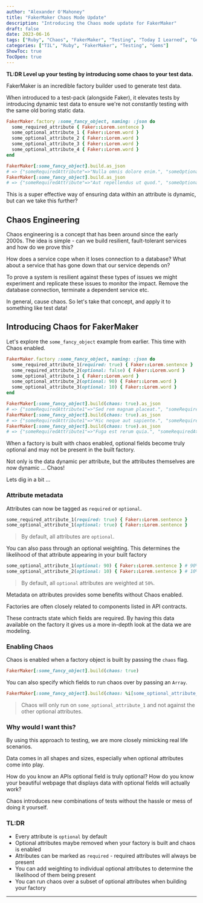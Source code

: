 ```yaml
---
author: "Alexander O'Mahoney"
title: "FakerMaker Chaos Mode Update"
description: "Introducing the Chaos mode update for FakerMaker"
draft: false
date: 2023-06-16
tags: ["Ruby", "Chaos", "FakerMaker", "Testing", "Today I Learned", "Gem"]
categories: ["TIL", "Ruby", "FakerMaker", "Testing", "Gems"]
ShowToc: true
TocOpen: true
---
```


**TL:DR Level up your testing by introducing some chaos to your test data.**

FakerMaker is an incredible factory builder used to generate test data. 

When introduced to a test-pack (alongside Faker), it elevates tests by introducing dynamic test data to ensure
we're not constantly testing with the same old boring static data.

```ruby
FakerMaker.factory :some_fancy_object, naming: :json do
  some_required_attribute { Faker::Lorem.sentence }
  some_optional_attribute_1 { Faker::Lorem.word }
  some_optional_attribute_2 { Faker::Lorem.word }
  some_optional_attribute_3 { Faker::Lorem.word }
  some_optional_attribute_4 { Faker::Lorem.word }
end

FakerMaker[:some_fancy_object].build.as_json 
# => {"someRequiredAttribute"=>"Nulla omnis dolore enim.", "someOptionalAttribute1"=>"qui", "someOptionalAttribute2"=>"deserunt", "someOptionalAttribute3"=>"rerum", "someOptionalAttribute4"=>"facilis"}
FakerMaker[:some_fancy_object].build.as_json 
# => {"someRequiredAttribute"=>"Aut repellendus ut quod.", "someOptionalAttribute1"=>"consequatur", "someOptionalAttribute2"=>"quod", "someOptionalAttribute3"=>"pariatur", "someOptionalAttribute4"=>"rerum"}
```

This is a super effective way of ensuring data within an attribute is dynamic, but can we take this further? 

## Chaos Engineering

Chaos engineering is a concept that has been around since the early 2000s. The idea is simple - can we build resilient, 
fault-tolerant services and how do we prove this? 

How does a service cope when it loses connection to a database?
What about a service that has gone down that our service depends on? 

To prove a system is resilient against these types of issues we might experiment and replicate these issues to monitor
the impact. Remove the database connection, terminate a dependent service etc. 

In general, cause chaos. So let's take that concept, and apply it to something like test data! 
 
## Introducing Chaos for FakerMaker

Let's explore the `some_fancy_object` example from earlier. This time with Chaos enabled.

```ruby
FakerMaker.factory :some_fancy_object, naming: :json do
  some_required_attribute_1(required: true) { Faker::Lorem.sentence }
  some_required_attribute_2(optional: false) { Faker::Lorem.word }
  some_optional_attribute_1 { Faker::Lorem.word }
  some_optional_attribute_2(optional: 90) { Faker::Lorem.word }
  some_optional_attribute_3(optional: 10) { Faker::Lorem.word }
end

FakerMaker[:some_fancy_object].build(chaos: true).as_json 
# => {"someRequiredAttribute1"=>"Sed rem magnam placeat.", "someRequiredAttribute2"=>"nemo", "someOptionalAttribute2"=>"dolores"}
FakerMaker[:some_fancy_object].build(chaos: true).as_json 
# => {"someRequiredAttribute1"=>"Hic neque aut sapiente.", "someRequiredAttribute2"=>"saepe", "someOptionalAttribute1"=>"id"}
FakerMaker[:some_fancy_object].build(chaos: true).as_json 
# => {"someRequiredAttribute1"=>"Fuga est rerum quia.", "someRequiredAttribute2"=>"vero", "someOptionalAttribute2"=>"nulla", "someOptionalAttribute1"=>"dolorem"}
```

When a factory is built with chaos enabled, optional fields become truly optional and may not be present in the built factory. 

Not only is the data dynamic per attribute, but the attributes themselves are now dynamic ... Chaos!

Lets dig in a bit ...

### Attribute metadata

Attributes can now be tagged as `required` or `optional`.

```ruby
some_required_attribute_1(required: true) { Faker::Lorem.sentence }
some_optional_attribute_1(optional: true) { Faker::Lorem.sentence }
```
> By default, all attributes are `optional`.

You can also pass through an optional weighting. This determines the likelihood of that attribute appearing in your built factory

```ruby
some_optional_attribute_1(optional: 90) { Faker::Lorem.sentence } # 90% chance this attribute will be present
some_optional_attribute_2(optional: 10) { Faker::Lorem.sentence } # 10% chance this attribute will be present
```
> By default, all `optional` attributes are weighted at `50%`.

Metadata on attributes provides some benefits without Chaos enabled. 

Factories are often closely related to components listed in API contracts.

These contracts state which fields are required. By having this data available on the factory it gives us a more in-depth look at the data we are modeling.

### Enabling Chaos

Chaos is enabled when a factory object is built by passing the `chaos` flag.

```ruby
FakerMaker[:some_fancy_object].build(chaos: true)
```

You can also specify which fields to run chaos over by passing an `Array`.

```ruby
FakerMaker[:some_fancy_object].build(chaos: %i[some_optional_attribute_1])
```
> Chaos will only run on `some_optional_attribute_1` and not against the other optional attributes.


### Why would I want this?

By using this approach to testing, we are more closely mimicking real life scenarios. 

Data comes in all shapes and sizes, especially when optional attributes come into play. 

How do you know an APIs optional field is truly optional? How do you know your beautiful webpage that displays data with optional fields will actually work?

Chaos introduces new combinations of tests without the hassle or mess of doing it yourself. 

### TL:DR
- Every attribute is `optional` by default
- Optional attributes maybe removed when your factory is built and chaos is enabled
- Attributes can be marked as `required` - required attributes will always be present
- You can add weighting to individual optional attributes to determine the likelihood of them being present
- You can run chaos over a subset of optional attributes when building your factory

---
